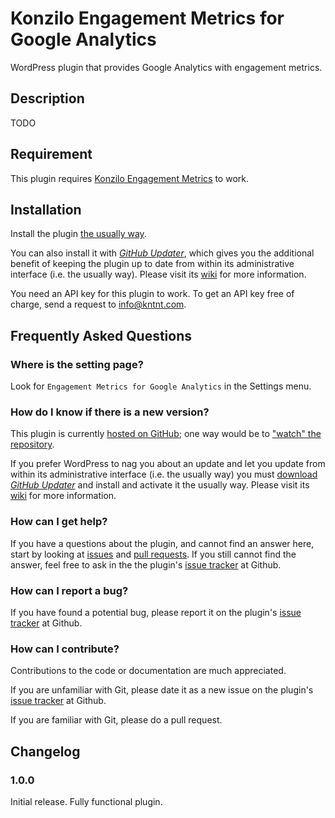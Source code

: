 # Konzilo Engagement Metrics for Google Analytics

WordPress plugin that provides Google Analytics with engagement metrics.

## Description

TODO  

## Requirement

This plugin requires [Konzilo Engagement Metrics](https://github.com/kntnt/konzilo-engagement-metrics) to work.

## Installation

Install the plugin [the usually way](https://codex.wordpress.org/Managing_Plugins#Installing_Plugins).

You can also install it with [*GitHub Updater*](https://github.com/afragen/github-updater/archive/develop.zip), which gives you the additional benefit of keeping the plugin up to date from within its administrative interface (i.e. the usually way). Please visit its [wiki](https://github.com/afragen/github-updater/wiki) for more information.

You need an API key for this plugin to work. To get an API key free of charge, send a request to info@kntnt.com.

## Frequently Asked Questions

### Where is the setting page?

Look for `Engagement Metrics for Google Analytics` in the Settings menu.

### How do I know if there is a new version?

This plugin is currently [hosted on GitHub](https://github.com/kntnt/konzilo-ga-engagement-metrics); one way would be to ["watch" the repository](https://help.github.com/articles/watching-and-unwatching-repositories/).

If you prefer WordPress to nag you about an update and let you update from within its administrative interface (i.e. the usually way) you must [download *GitHub Updater*](https://github.com/afragen/github-updater/archive/develop.zip) and install and activate it the usually way. Please visit its [wiki](https://github.com/afragen/github-updater/wiki) for more information. 

### How can I get help?

If you have a questions about the plugin, and cannot find an answer here, start by looking at [issues](https://github.com/kntnt/konzilo-ga-engagement-metrics/issues) and [pull requests](https://github.com/kntnt/konzilo-ga-engagement-metrics/pulls). If you still cannot find the answer, feel free to ask in the the plugin's [issue tracker](https://github.com/kntnt/konzilo-ga-engagement-metrics/issues) at Github.

### How can I report a bug?

If you have found a potential bug, please report it on the plugin's [issue tracker](https://github.com/kntnt/konzilo-ga-engagement-metrics/issues) at Github.

### How can I contribute?

Contributions to the code or documentation are much appreciated.

If you are unfamiliar with Git, please date it as a new issue on the plugin's [issue tracker](https://github.com/kntnt/konzilo-ga-engagement-metrics/issues) at Github.

If you are familiar with Git, please do a pull request.

## Changelog

### 1.0.0

Initial release. Fully functional plugin.
